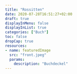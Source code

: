 ```yaml
---
title: "Rossitten"
date: 2020-07-28T16:51:27+02:00
draft: true
displayInMenu: false
displayInList: true
categories: ["Buch"]
toc: false
dropCap: true
resources:
- name: featuredImage
  src: "front.jpeg"
  params:
    description: "Buchdeckel"
---
```

